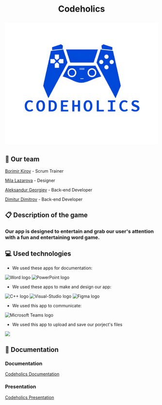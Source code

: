 <h1 align="center"> Codeholics
<p align="center"> <img src="assets/logo-codeholics.png"/>


## 🏢 Our team
<p><a href="https://github.com/BDKirov23">Borimir Kirov</a> - Scrum Trainer</p>
<p><a href="https://github.com/MKLazarova23">Mila Lazarova</a> - Designer</p>
<p><a href="https://github.com/alk09">Aleksandur Georgiev</a> - Back-end Developer</p>
<p><a href="https://github.com/DSDimitrov23">Dimitur Dimitrov</a> - Back-end Developer</p>

## 📋 Description of the game
### Our app is designed to entertain and grab our user's attention with a fun and entertaining word game.

## 💻 Used technologies
- We used these apps for documentation:
<p align="left">
<p>
<img src="https://cdn.worldvectorlogo.com/logos/word-1.svg" alt="Word logo" width=48px>
<img src="https://cdn.worldvectorlogo.com/logos/powerpoint-2.svg" alt="PowerPoint logo" width=48px>
   </p>
</p>

- We used these apps to make and design our app:
<p align="left">
<p>
<img src="https://cdn.worldvectorlogo.com/logos/c.svg" alt="C++ logo" width=48px>
  <img src="https://cdn.worldvectorlogo.com/logos/visual-studio-2013.svg" alt="Visual-Studio logo" width=48px>
<img src="https://cdn.worldvectorlogo.com/logos/figma-5.svg" alt="Figma logo" width=80px>
     </p>
</p>

- We used this app to communicate:
<p align="left">
<p>
    <img src="https://cdn.worldvectorlogo.com/logos/microsoft-teams-1.svg" alt="Microsoft Teams logo" width=48px>
 </p>
</p>

- We used this app to upload and save our porject's files

  <p align="left">
<p><img src="https://banner2.cleanpng.com/20180421/die/kisspng-github-computer-icons-node-js-circle-pack-5adb933cc5ffc2.914040391524339516811.jpg" width=60px>
</p>
</p>

## 📃 Documentation <a name="docs"></a>

###  Documentation

[Codeholics Documentation](https://github.com/alk09/Codeholics/blob/main/docs/Codeholics-documentation.docx)

### Presentation

[Codeholics Presentation](https://github.com/alk09/Codeholics/blob/main/docs/CODEHOLICS-presentation.pptx)

